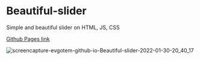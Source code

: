 # Beautiful-slider
Simple and beautiful slider on HTML, JS, CSS

<a href='https://evgotem.github.io/Beautiful-slider/' target='_blank'>Github Pages link</a>

![screencapture-evgotem-github-io-Beautiful-slider-2022-01-30-20_40_17](https://user-images.githubusercontent.com/57010853/151708595-ebfdce28-861c-41b4-b18c-c0f4c327c519.png)
